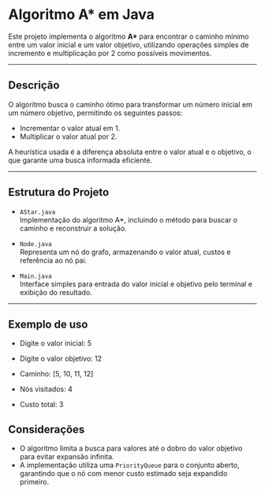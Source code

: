 # Algoritmo A* em Java

Este projeto implementa o algoritmo **A\*** para encontrar o caminho mínimo entre um valor inicial e um valor objetivo, utilizando operações simples de incremento e multiplicação por 2 como possíveis movimentos.

---

## Descrição

O algoritmo busca o caminho ótimo para transformar um número inicial em um número objetivo, permitindo os seguintes passos:

- Incrementar o valor atual em 1.
- Multiplicar o valor atual por 2.

A heurística usada é a diferença absoluta entre o valor atual e o objetivo, o que garante uma busca informada eficiente.

---

## Estrutura do Projeto

- `AStar.java`  
  Implementação do algoritmo A*, incluindo o método para buscar o caminho e reconstruir a solução.

- `Node.java`  
  Representa um nó do grafo, armazenando o valor atual, custos e referência ao nó pai.

- `Main.java`  
  Interface simples para entrada do valor inicial e objetivo pelo terminal e exibição do resultado.

---

## Exemplo de uso


- Digite o valor inicial: 5

- Digite o valor objetivo: 12

- Caminho: [5, 10, 11, 12]

- Nós visitados: 4

- Custo total: 3
## Considerações

- O algoritmo limita a busca para valores até o dobro do valor objetivo para evitar expansão infinita.
- A implementação utiliza uma `PriorityQueue` para o conjunto aberto, garantindo que o nó com menor custo estimado seja expandido primeiro.